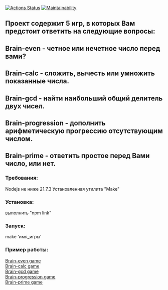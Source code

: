 [![Actions Status](https://github.com/d0b3r27/frontend-project-44/actions/workflows/hexlet-check.yml/badge.svg)](https://github.com/d0b3r27/frontend-project-44/actions)
[![Maintainability](https://api.codeclimate.com/v1/badges/c4d0e4e3eb323ab8c77a/maintainability)](https://codeclimate.com/github/d0b3r27/Brain-games/maintainability)

## Проект содержит 5 игр, в которых Вам предстоит ответить на следующие вопросы:
## Brain-even - четное или нечетное число перед вами?
## Brain-calc - сложить, вычесть или умножить показанные числа.
## Brain-gcd - найти наибольший общий делитель двух чисел.
## Brain-progression - дополнить арифметическую прогрессию отсутствующим числом.
## Brain-prime - ответить простое перед Вами число, или нет.

### Требования:
Nodejs не ниже 21.7.3
Установленная утилита "Make"

### Установка:
выполнить "npm link"

### Запуск:
make 'имя_игры'

### Пример работы:

[Brain-even game](https://asciinema.org/a/WSfjZlEgfDvy5Q9YKHibAJGUZ)  
[Brain-calc game](https://asciinema.org/a/Fs2RMoEXP2P8jxIUzlnvqlWHf)  
[Brain-gcd game](https://asciinema.org/a/hwQAGaknooiHMDOERBLVLzxGg)  
[Brain-progression game](https://asciinema.org/a/cxmIkR1W6pGhYSgZ23IjKmO4Z)  
[Brain-prime game](https://asciinema.org/a/lM8bcwepOsc8TbWgqwFXoRrn9)  

